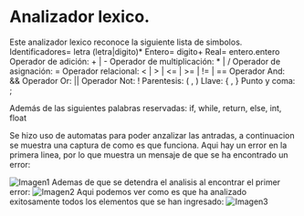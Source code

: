 # Analizador lexico.

Este analizador lexico reconoce la siguiente lista de simbolos.
Identificadores= letra (letra|digito)*
Entero= digito+
Real= entero.entero
Operador de adición: + | -
Operador de multiplicación: * | /
Operador de asignación: =
Operador relacional: < | > | <= | >= | != | ==
Operador And: &&
Operador Or: ||
Operador Not: !
Parentesis: ( , )
Llave: { , }
Punto y coma: ;

Además de las siguientes palabras reservadas: if, while, return, else, int, float

Se hizo uso de automatas para poder anzalizar las antradas, a continuacion se muestra una captura de como es que funciona.
Aqui hay un error en la primera linea, por lo que muestra un mensaje de que se ha encontrado un error:


![Imagen1](https://user-images.githubusercontent.com/84942556/186260431-35077534-d287-4a6e-a863-3ba5f6ec1043.png)
Ademas de que se detendra el analisis al encontrar el primer error:
![Imagen2](https://user-images.githubusercontent.com/84942556/186260514-e9a3c751-b802-452f-9699-9d3574e9a740.png)
Aqui podemos ver como es que ha analizado exitosamente todos los elementos que se han ingresado:
![Imagen3](https://user-images.githubusercontent.com/84942556/186260592-2cd6a018-4488-42e7-bdf9-41ff57397d7d.png)
